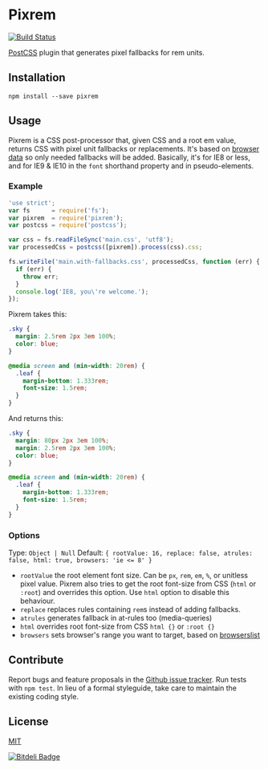 # Pixrem

[![Build Status](https://travis-ci.org/robwierzbowski/node-pixrem.png?branch=master)](https://travis-ci.org/robwierzbowski/node-pixrem)

[PostCSS](https://github.com/ai/postcss) plugin that generates pixel fallbacks for rem units.

## Installation

`npm install --save pixrem`

## Usage

Pixrem is a CSS post-processor that, given CSS and a root em value, returns CSS with pixel unit fallbacks or replacements. It's based on [browser data](http://caniuse.com/rem) so only needed fallbacks will be added. Basically, it's for IE8 or less, and for IE9 & IE10 in the `font` shorthand property and in pseudo-elements.

### Example

```js
'use strict';
var fs      = require('fs');
var pixrem  = require('pixrem');
var postcss = require('postcss');

var css = fs.readFileSync('main.css', 'utf8');
var processedCss = postcss([pixrem]).process(css).css;

fs.writeFile('main.with-fallbacks.css', processedCss, function (err) {
  if (err) {
    throw err;
  }
  console.log('IE8, you\'re welcome.');
});
```

Pixrem takes this:

```css
.sky {
  margin: 2.5rem 2px 3em 100%;
  color: blue;
}

@media screen and (min-width: 20rem) {
  .leaf {
    margin-bottom: 1.333rem;
    font-size: 1.5rem;
  }
}
```

And returns this:

```css
.sky {
  margin: 80px 2px 3em 100%;
  margin: 2.5rem 2px 3em 100%;
  color: blue;
}

@media screen and (min-width: 20rem) {
  .leaf {
    margin-bottom: 1.333rem;
    font-size: 1.5rem;
  }
}
```

### Options

Type: `Object | Null`
Default: `{ rootValue: 16, replace: false, atrules: false, html: true, browsers: 'ie <= 8' }`

- `rootValue` the root element font size. Can be `px`, `rem`, `em`, `%`, or unitless pixel value. Pixrem also tries to get the root font-size from CSS (`html` or `:root`) and overrides this option. Use `html` option to disable this behaviour.
- `replace`   replaces rules containing `rem`s instead of adding fallbacks.
- `atrules`   generates fallback in at-rules too (media-queries)
- `html`      overrides root font-size from CSS `html {}` or `:root {}`
- `browsers`  sets browser's range you want to target, based on [browserslist](https://github.com/ai/browserslist)

## Contribute

Report bugs and feature proposals in the [Github issue tracker](https://github.com/robwierzbowski/node-pixrem/issues). Run tests with `npm test`. In lieu of a formal styleguide, take care to maintain the existing coding style.

## License

[MIT](http://en.wikipedia.org/wiki/MIT_License)


[![Bitdeli Badge](https://d2weczhvl823v0.cloudfront.net/robwierzbowski/node-pixrem/trend.png)](https://bitdeli.com/free "Bitdeli Badge")

